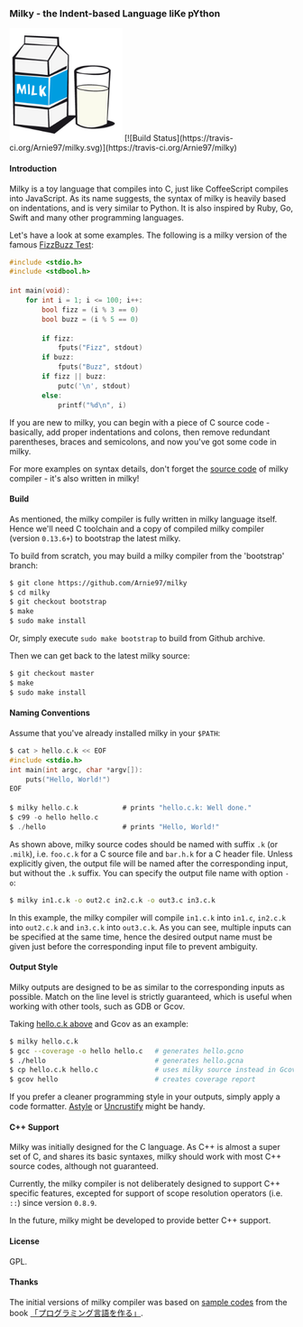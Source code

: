 ### Milky - the Indent-based Language liKe pYthon
<img src="milky.png" alt="Logo of Milky" width="200">
[![Build Status](https://travis-ci.org/Arnie97/milky.svg)](https://travis-ci.org/Arnie97/milky)


#### Introduction
Milky is a toy language that compiles into C, just like CoffeeScript compiles into JavaScript.
As its name suggests, the syntax of milky is heavily based on indentations, and is very similar to Python.
It is also inspired by Ruby, Go, Swift and many other programming languages.

Let's have a look at some examples. The following is a milky version of the famous [FizzBuzz Test](http://c2.com/cgi/wiki?FizzBuzzTest):

```c
#include <stdio.h>
#include <stdbool.h>

int main(void):
    for int i = 1; i <= 100; i++:
        bool fizz = (i % 3 == 0)
        bool buzz = (i % 5 == 0)

        if fizz:
            fputs("Fizz", stdout)
        if buzz:
            fputs("Buzz", stdout)
        if fizz || buzz:
            putc('\n', stdout)
        else:
            printf("%d\n", i)
```

If you are new to milky, you can begin with a piece of C source code - basically, add proper indentations and colons, then remove redundant parentheses, braces and semicolons, and now you've got some code in milky.

For more examples on syntax details, don't forget the [source code](src) of milky compiler - it's also written in milky!


#### Build
As mentioned, the milky compiler is fully written in milky language itself.
Hence we'll need C toolchain and a copy of compiled milky compiler (version `0.13.6+`) to bootstrap the latest milky.

To build from scratch, you may build a milky compiler from the 'bootstrap' branch:

```bash
$ git clone https://github.com/Arnie97/milky
$ cd milky
$ git checkout bootstrap
$ make
$ sudo make install
```

Or, simply execute `sudo make bootstrap` to build from Github archive.

Then we can get back to the latest milky source:

```bash
$ git checkout master
$ make
$ sudo make install
```


#### Naming Conventions
Assume that you've already installed milky in your `$PATH`:

```c
$ cat > hello.c.k << EOF
#include <stdio.h>
int main(int argc, char *argv[]):
    puts("Hello, World!")
EOF

$ milky hello.c.k           # prints "hello.c.k: Well done."
$ c99 -o hello hello.c
$ ./hello                   # prints "Hello, World!"
```

As shown above, milky source codes should be named with suffix `.k` (or `.milk`), i.e. `foo.c.k` for a C source file and `bar.h.k` for a C header file. Unless explicitly given, the output file will be named after the corresponding input, but without the `.k` suffix. You can specify the output file name with option `-o`:

```bash
$ milky in1.c.k -o out2.c in2.c.k -o out3.c in3.c.k
```

In this example, the milky compiler will compile `in1.c.k` into `in1.c`, `in2.c.k` into `out2.c.k` and `in3.c.k` into `out3.c.k`.
As you can see, multiple inputs can be specified at the same time, hence the desired output name must be given just before the corresponding input file to prevent ambiguity.


#### Output Style
Milky outputs are designed to be as similar to the corresponding inputs as possible.
Match on the line level is strictly guaranteed, which is useful when working with other tools, such as GDB or Gcov.

Taking [hello.c.k above](#naming-conventions) and Gcov as an example:

```bash
$ milky hello.c.k
$ gcc --coverage -o hello hello.c   # generates hello.gcno
$ ./hello                           # generates hello.gcna
$ cp hello.c.k hello.c              # uses milky source instead in Gcov
$ gcov hello                        # creates coverage report
```

If you prefer a cleaner programming style in your outputs, simply apply a code formatter.
[Astyle](http://astyle.sourceforge.net) or [Uncrustify](http://uncrustify.sourceforge.net) might be handy.


#### C++ Support
Milky was initially designed for the C language.
As C++ is almost a super set of C, and shares its basic syntaxes, milky should work with most C++ source codes, although not guaranteed.

Currently, the milky compiler is not deliberately designed to support C++ specific features, excepted for support of scope resolution operators (i.e. `::`) since version `0.8.9`.

In the future, milky might be developed to provide better C++ support.


#### License
GPL.


#### Thanks
The initial versions of milky compiler was based on [sample codes](http://kmaebashi.com/programmer/devlang/book/download.html) from the book [「プログラミング言語を作る」](http://kmaebashi.com/programmer/devlang/book).
